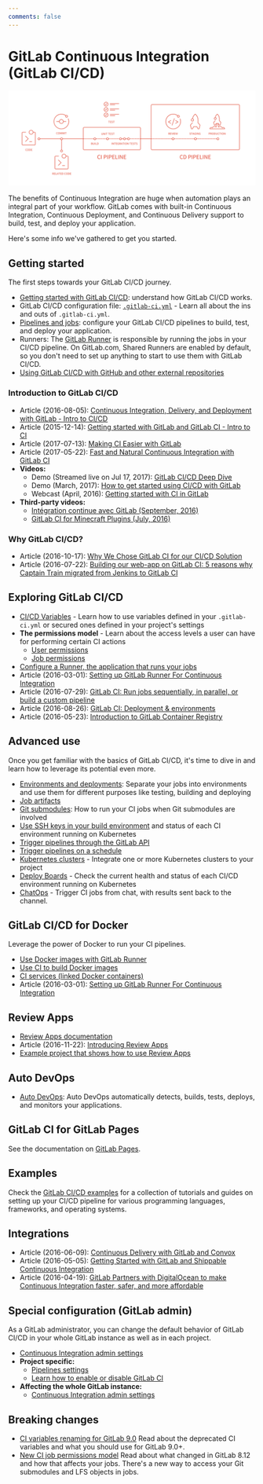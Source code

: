 ```yaml
---
comments: false
---
```


# GitLab Continuous Integration (GitLab CI/CD)

![Pipeline graph](img/cicd_pipeline_infograph.png)

The benefits of Continuous Integration are huge when automation plays an
integral part of your workflow. GitLab comes with built-in Continuous
Integration, Continuous Deployment, and Continuous Delivery support
to build, test, and deploy your application.

Here's some info we've gathered to get you started.

## Getting started

The first steps towards your GitLab CI/CD journey.

- [Getting started with GitLab CI/CD](quick_start/README.md): understand how GitLab CI/CD works.
- GitLab CI/CD configuration file: [`.gitlab-ci.yml`](yaml/README.md) - Learn all about the ins and outs of `.gitlab-ci.yml`.
- [Pipelines and jobs](pipelines.md): configure your GitLab CI/CD pipelines to build, test, and deploy your application.
- Runners: The [GitLab Runner](https://docs.gitlab.com/runner/) is responsible by running the jobs in your CI/CD pipeline. On GitLab.com, Shared Runners are enabled by default, so
you don't need to set up anything to start to use them with GitLab CI/CD.
- [Using GitLab CI/CD with GitHub and other external repositories](ci_cd_for_external_repos/index.md)

### Introduction to GitLab CI/CD

- Article (2016-08-05): [Continuous Integration, Delivery, and Deployment with GitLab - Intro to CI/CD](https://about.gitlab.com/2016/08/05/continuous-integration-delivery-and-deployment-with-gitlab/)
- Article (2015-12-14): [Getting started with GitLab and GitLab CI - Intro to CI](https://about.gitlab.com/2015/12/14/getting-started-with-gitlab-and-gitlab-ci/)
- Article (2017-07-13): [Making CI Easier with GitLab](https://about.gitlab.com/2017/07/13/making-ci-easier-with-gitlab/)
- Article (2017-05-22): [Fast and Natural Continuous Integration with GitLab CI](https://about.gitlab.com/2017/05/22/fast-and-natural-continuous-integration-with-gitlab-ci/)
- **Videos:**
  - Demo (Streamed live on Jul 17, 2017): [GitLab CI/CD Deep Dive](https://youtu.be/pBe4t1CD8Fc?t=195)
  - Demo (March, 2017): [How to get started using CI/CD with GitLab](https://about.gitlab.com/2017/03/13/ci-cd-demo/)
  - Webcast (April, 2016): [Getting started with CI in GitLab](https://about.gitlab.com/2016/04/20/webcast-recording-and-slides-introduction-to-ci-in-gitlab/)
- **Third-party videos:**
  - [Intégration continue avec GitLab (September, 2016)](https://www.youtube.com/watch?v=URcMBXjIr24&t=13s)
  - [GitLab CI for Minecraft Plugins (July, 2016)](https://www.youtube.com/watch?v=Z4pcI9F8yf8)

### Why GitLab CI/CD?

  - Article (2016-10-17): [Why We Chose GitLab CI for our CI/CD Solution](https://about.gitlab.com/2016/10/17/gitlab-ci-oohlala/)
  - Article (2016-07-22): [Building our web-app on GitLab CI: 5 reasons why Captain Train migrated from Jenkins to GitLab CI](https://about.gitlab.com/2016/07/22/building-our-web-app-on-gitlab-ci/)

## Exploring GitLab CI/CD

- [CI/CD Variables](variables/README.md) - Learn how to use variables defined in
  your `.gitlab-ci.yml` or secured ones defined in your project's settings
- **The permissions model** - Learn about the access levels a user can have for
  performing certain CI actions
  - [User permissions](../user/permissions.md#gitlab-ci)
  - [Job permissions](../user/permissions.md#job-permissions)
- [Configure a Runner, the application that runs your jobs](runners/README.md)
- Article (2016-03-01): [Setting up GitLab Runner For Continuous Integration](https://about.gitlab.com/2016/03/01/gitlab-runner-with-docker/)
- Article (2016-07-29): [GitLab CI: Run jobs sequentially, in parallel, or build a custom pipeline](https://about.gitlab.com/2016/07/29/the-basics-of-gitlab-ci/)
- Article (2016-08-26): [GitLab CI: Deployment & environments](https://about.gitlab.com/2016/08/26/ci-deployment-and-environments/)
- Article (2016-05-23): [Introduction to GitLab Container Registry](https://about.gitlab.com/2016/05/23/gitlab-container-registry/)

## Advanced use

Once you get familiar with the basics of GitLab CI/CD, it's time to dive in and
learn how to leverage its potential even more.

- [Environments and deployments](environments.md): Separate your jobs into
  environments and use them for different purposes like testing, building and
  deploying
- [Job artifacts](../user/project/pipelines/job_artifacts.md)
- [Git submodules](git_submodules.md): How to run your CI jobs when Git
  submodules are involved
- [Use SSH keys in your build environment](ssh_keys/README.md)
  and status of each CI environment running on Kubernetes
- [Trigger pipelines through the GitLab API](triggers/README.md)
- [Trigger pipelines on a schedule](../user/project/pipelines/schedules.md)
- [Kubernetes clusters](../user/project/clusters/index.md) - Integrate one or
  more Kubernetes clusters to your project
- [Deploy Boards](../user/project/deploy_boards.md) - Check the current health
  and status of each CI/CD environment running on Kubernetes
- [ChatOps](chatops/README.md) - Trigger CI jobs from chat, with results sent back to the channel.

## GitLab CI/CD for Docker

Leverage the power of Docker to run your CI pipelines.

- [Use Docker images with GitLab Runner](docker/using_docker_images.md)
- [Use CI to build Docker images](docker/using_docker_build.md)
- [CI services (linked Docker containers)](services/README.md)
- Article (2016-03-01): [Setting up GitLab Runner For Continuous Integration](https://about.gitlab.com/2016/03/01/gitlab-runner-with-docker/)

## Review Apps

- [Review Apps documentation](review_apps/index.md)
- Article (2016-11-22): [Introducing Review Apps](https://about.gitlab.com/2016/11/22/introducing-review-apps/)
- [Example project that shows how to use Review Apps](https://gitlab.com/gitlab-examples/review-apps-nginx/)

## Auto DevOps

- [Auto DevOps](../topics/autodevops/index.md): Auto DevOps automatically detects, builds, tests, deploys, and monitors your applications.

## GitLab CI for GitLab Pages

See the documentation on [GitLab Pages](../user/project/pages/index.md).

## Examples

Check the [GitLab CI/CD examples](examples/README.md) for a collection of tutorials and guides on setting up your CI/CD pipeline for various programming languages, frameworks,
and operating systems.

## Integrations

- Article (2016-06-09): [Continuous Delivery with GitLab and Convox](https://about.gitlab.com/2016/06/09/continuous-delivery-with-gitlab-and-convox/)
- Article (2016-05-05): [Getting Started with GitLab and Shippable Continuous Integration](https://about.gitlab.com/2016/05/05/getting-started-gitlab-and-shippable/)
- Article (2016-04-19): [GitLab Partners with DigitalOcean to make Continuous Integration faster, safer, and more affordable](https://about.gitlab.com/2016/04/19/gitlab-partners-with-digitalocean-to-make-continuous-integration-faster-safer-and-more-affordable/)

## Special configuration (GitLab admin)

As a GitLab administrator, you can change the default behavior of GitLab CI/CD in
your whole GitLab instance as well as in each project.

- [Continuous Integration admin settings](../administration/index.md#continuous-integration-settings)
- **Project specific:**
  - [Pipelines settings](../user/project/pipelines/settings.md)
  - [Learn how to enable or disable GitLab CI](enable_or_disable_ci.md)
- **Affecting the whole GitLab instance:**
  - [Continuous Integration admin settings](../user/admin_area/settings/continuous_integration.md)

## Breaking changes

- [CI variables renaming for GitLab 9.0](variables/README.md#9-0-renaming) Read about the
  deprecated CI variables and what you should use for GitLab 9.0+.
- [New CI job permissions model](../user/project/new_ci_build_permissions_model.md)
  Read about what changed in GitLab 8.12 and how that affects your jobs.
  There's a new way to access your Git submodules and LFS objects in jobs.

[gitlab-ci-templates]: https://gitlab.com/gitlab-org/gitlab-ci-yml
